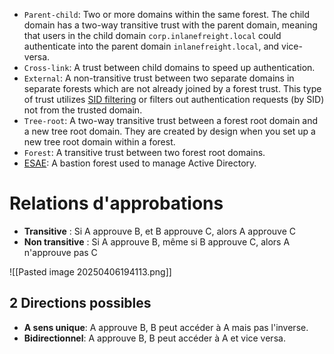 

- `Parent-child`: Two or more domains within the same forest. The child domain has a two-way transitive trust with the parent domain, meaning that users in the child domain `corp.inlanefreight.local` could authenticate into the parent domain `inlanefreight.local`, and vice-versa.
- `Cross-link`: A trust between child domains to speed up authentication.
- `External`: A non-transitive trust between two separate domains in separate forests which are not already joined by a forest trust. This type of trust utilizes [SID filtering](https://www.serverbrain.org/active-directory-2008/sid-history-and-sid-filtering.html) or filters out authentication requests (by SID) not from the trusted domain.
- `Tree-root`: A two-way transitive trust between a forest root domain and a new tree root domain. They are created by design when you set up a new tree root domain within a forest.
- `Forest`: A transitive trust between two forest root domains.
- [ESAE](https://docs.microsoft.com/en-us/security/compass/esae-retirement): A bastion forest used to manage Active Directory.


# Relations d'approbations

- **Transitive** : Si A approuve B, et B approuve C, alors A approuve C
- **Non transitive** : Si A approuve B, même si B approuve C, alors A n'approuve pas C

![[Pasted image 20250406194113.png]]


## 2 Directions possibles

- **A sens unique**: A approuve B, B peut accéder à A mais pas l'inverse.
- **Bidirectionnel**:  A approuve B, B peut accéder à A et vice versa.

